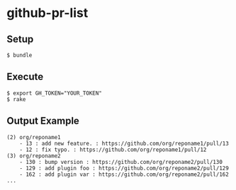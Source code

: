 # github-pr-list


## Setup

```
$ bundle
```

## Execute

```
$ export GH_TOKEN="YOUR_TOKEN"
$ rake
```

## Output Example


```
(2) org/reponame1
    - 13 : add new feature. : https://github.com/org/reponame1/pull/13
    - 12 : fix typo. : https://github.com/org/reponame1/pull/12
(3) org/reponame2
    - 130 : bump version : https://github.com/org/reponame2/pull/130
    - 129 : add plugin foo : https://github.com/org/reponame2/pull/129
    - 162 : add plugin var : https://github.com/org/reponame2/pull/162
...
```
